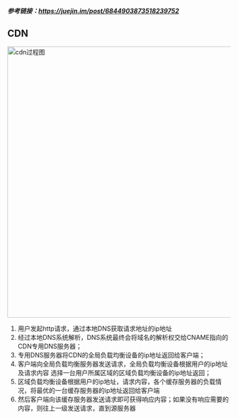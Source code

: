 ##### 参考链接：https://juejin.im/post/6844903873518239752

## CDN
<img src="https://user-gold-cdn.xitu.io/2019/6/24/16b87f0340a17453?imageView2/0/w/1280/h/960/format/webp/ignore-error/1" 
alt="cdn过程图" width="800" height="613" align="bottom" /><br>

1. 用户发起http请求，通过本地DNS获取请求地址的ip地址
2. 经过本地DNS系统解析，DNS系统最终会将域名的解析权交给CNAME指向的CDN专用DNS服务器；
3. 专用DNS服务器将CDN的全局负载均衡设备的ip地址返回给客户端；
4. 客户端向全局负载均衡服务器发送请求，全局负载均衡设备根据用户的ip地址及请求内容
选择一台用户所属区域的区域负载均衡设备的ip地址返回；
5. 区域负载均衡设备根据用户的ip地址，请求内容，各个缓存服务器的负载情况，将最优的一台缓存服务器的ip地址返回给客户端
6. 然后客户端向该缓存服务器发送请求即可获得响应内容；如果没有响应需要的内容，则往上一级发送请求，直到源服务器


